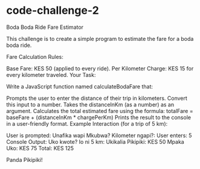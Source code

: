 # code-challenge-2

Boda Boda Ride Fare Estimator

This challenge is to create a simple program to estimate the fare for a boda boda ride.

Fare Calculation Rules:

Base Fare: KES 50 (applied to every ride).
Per Kilometer Charge: KES 15 for every kilometer traveled.
Your Task:

Write a JavaScript function named calculateBodaFare that:

Prompts the user to enter the distance of their trip in kilometers. Convert this input to a number.
Takes the distanceInKm (as a number) as an argument.
Calculates the total estimated fare using the formula: totalFare = baseFare + (distanceInKm * chargePerKm)
Prints the result to the console in a user-friendly format.
Example Interaction (for a trip of 5 km):

User is prompted: Unafika wapi Mkubwa? Kilometer ngapi?:
User enters: 5
Console Output:
Uko kwote? Io ni 5 km:
Ukikalia Pikipiki: KES 50
Mpaka Uko: KES 75
Total: KES 125

Panda Pikipiki!
